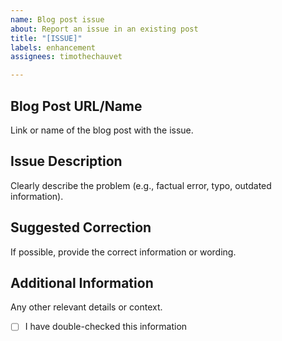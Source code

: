 ```yaml
---
name: Blog post issue
about: Report an issue in an existing post
title: "[ISSUE]"
labels: enhancement
assignees: timothechauvet

---
```


## Blog Post URL/Name
Link or name of the blog post with the issue.

## Issue Description
Clearly describe the problem (e.g., factual error, typo, outdated information).

## Suggested Correction
If possible, provide the correct information or wording.

## Additional Information
Any other relevant details or context.

- [ ] I have double-checked this information
